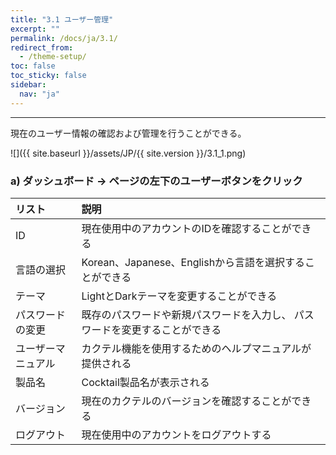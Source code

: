 ```yaml
---
title: "3.1 ユーザー管理"
excerpt: ""
permalink: /docs/ja/3.1/
redirect_from:
  - /theme-setup/
toc: false
toc_sticky: false
sidebar:
  nav: "ja"
---
```


---

現在のユーザー情報の確認および管理を行うことができる。

![]({{ site.baseurl }}/assets/JP/{{ site.version }}/3.1_1.png)

### a\) ダッシュボード → ページの左下のユーザーボタンをクリック

| リスト             | 説明                                                                        |
| :----------------- | :-------------------------------------------------------------------------- |
| ID                 | 現在使用中のアカウントのIDを確認することができる                            |
| 言語の選択         | Korean、Japanese、Englishから言語を選択することができる                     |
| テーマ             | LightとDarkテーマを変更することができる                                     |
| パスワードの変更   | 既存のパスワードや新規パスワードを入力し、 パスワードを変更することができる |
| ユーザーマニュアル | カクテル機能を使用するためのヘルプマニュアルが提供される                    |
| 製品名             | Cocktail製品名が表示される                                                  |
| バージョン         | 現在のカクテルのバージョンを確認することができる                            |
| ログアウト         | 現在使用中のアカウントをログアウトする                                      |
